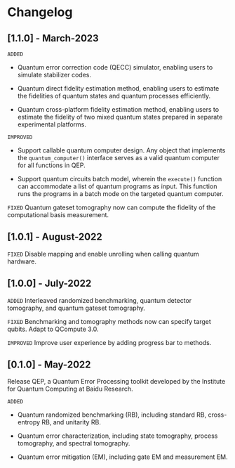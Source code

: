 # Changelog

## [1.1.0] - March-2023

``ADDED`` 

+ Quantum error correction code (QECC) simulator, enabling users to simulate stabilizer codes.

+ Quantum direct fidelity estimation method, enabling users to estimate the fidelities of 
  quantum states and quantum processes efficiently.

+ Quantum cross-platform fidelity estimation method, enabling users to estimate the fidelity of 
  two mixed quantum states prepared in separate experimental platforms. 

``IMPROVED`` 

+ Support callable quantum computer design. Any object that implements the `quantum_computer()` 
  interface serves as a valid quantum computer for all functions in QEP.

+ Support quantum circuits batch model, wherein the `execute()` function can accommodate a list 
  of quantum programs as input. This function runs the programs in a batch mode on the targeted 
  quantum computer.

``FIXED`` Quantum gateset tomography now can compute the fidelity of the computational basis 
measurement.

## [1.0.1] - August-2022

``FIXED`` Disable mapping and enable unrolling when calling quantum hardware.

## [1.0.0] - July-2022

``ADDED`` Interleaved randomized benchmarking, quantum detector tomography,
and quantum gateset tomography.

``FIXED`` Benchmarking and tomography methods now can specify target qubits. Adapt to QCompute 3.0.

``IMPROVED`` Improve user experience by adding progress bar to methods.

## [0.1.0] - May-2022

Release QEP, a Quantum Error Processing toolkit developed by the Institute for Quantum Computing at Baidu Research.

``ADDED``

+ Quantum randomized benchmarking (RB), including standard RB, cross-entropy RB, and unitarity RB.

+ Quantum error characterization, including state tomography, process tomography, and spectral tomography.

+ Quantum error mitigation (EM), including gate EM and measurement EM.
